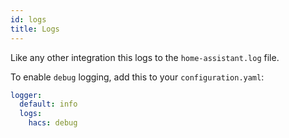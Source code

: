 ```yaml
---
id: logs
title: Logs
---
```


Like any other integration this logs to the `home-assistant.log` file.

To enable `debug` logging, add this to your `configuration.yaml`:

```yaml
logger:
  default: info
  logs:
    hacs: debug
```
